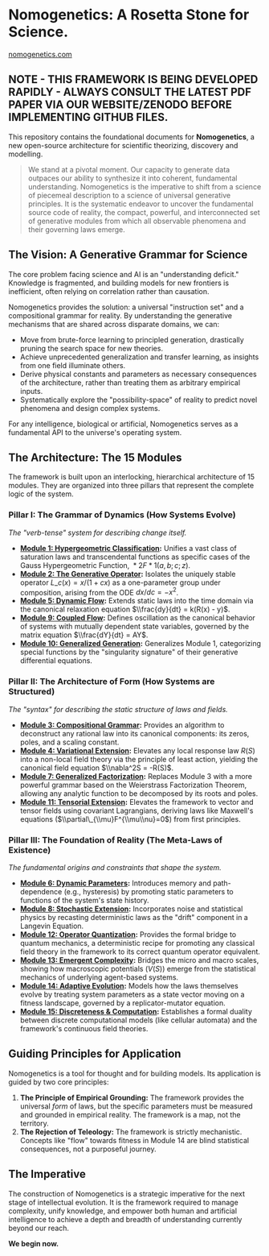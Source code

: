 # Nomogenetics: A Rosetta Stone for Science.
[nomogenetics.com](https://nomogenetics.com/)

## NOTE - THIS FRAMEWORK IS BEING DEVELOPED RAPIDLY - ALWAYS CONSULT THE LATEST PDF PAPER VIA OUR WEBSITE/ZENODO BEFORE IMPLEMENTING GITHUB FILES.

This repository contains the foundational documents for **Nomogenetics**, a new open-source architecture for scientific theorizing, discovery and modelling.

> We stand at a pivotal moment. Our capacity to generate data outpaces our ability to synthesize it into coherent, fundamental understanding. Nomogenetics is the imperative to shift from a science of piecemeal description to a science of universal generative principles. It is the systematic endeavor to uncover the fundamental source code of reality, the compact, powerful, and interconnected set of generative modules from which all observable phenomena and their governing laws emerge.

## The Vision: A Generative Grammar for Science

The core problem facing science and AI is an "understanding deficit." Knowledge is fragmented, and building models for new frontiers is inefficient, often relying on correlation rather than causation.

Nomogenetics provides the solution: a universal "instruction set" and a compositional grammar for reality. By understanding the generative mechanisms that are shared across disparate domains, we can:

  * Move from brute-force learning to principled generation, drastically pruning the search space for new theories.
  * Achieve unprecedented generalization and transfer learning, as insights from one field illuminate others.
  * Derive physical constants and parameters as necessary consequences of the architecture, rather than treating them as arbitrary empirical inputs.
  * Systematically explore the "possibility-space" of reality to predict novel phenomena and design complex systems.

For any intelligence, biological or artificial, Nomogenetics serves as a fundamental API to the universe's operating system.

## The Architecture: The 15 Modules

The framework is built upon an interlocking, hierarchical architecture of 15 modules. They are organized into three pillars that represent the complete logic of the system.

### Pillar I: The Grammar of Dynamics (How Systems Evolve)

*The "verb-tense" system for describing change itself.*

  * **[Module 1: Hypergeometric Classification](https://github.com/jrd100110/nomogenetics/blob/main/mod1.txt):** Unifies a vast class of saturation laws and transcendental functions as specific cases of the Gauss Hypergeometric Function, ${}*{2}F*{1}(a,b;c;z)$.
  * **[Module 2: The Generative Operator](https://github.com/jrd100110/nomogenetics/blob/main/mod2.txt):** Isolates the uniquely stable operator $L\_c(x) = x/(1+cx)$ as a one-parameter group under composition, arising from the ODE $dx/dc = -x^2$.
  * **[Module 5: Dynamic Flow](https://github.com/jrd100110/nomogenetics/blob/main/mod5.txt):** Extends static laws into the time domain via the canonical relaxation equation $\\frac{dy}{dt} = k(R(x) - y)$.
  * **[Module 9: Coupled Flow](https://github.com/jrd100110/nomogenetics/blob/main/mod9.txt):** Defines oscillation as the canonical behavior of systems with mutually dependent state variables, governed by the matrix equation $\\frac{dY}{dt} = AY$.
  * **[Module 10: Generalized Generation](https://github.com/jrd100110/nomogenetics/blob/main/mod10.txt):** Generalizes Module 1, categorizing special functions by the "singularity signature" of their generative differential equations.

### Pillar II: The Architecture of Form (How Systems are Structured)

*The "syntax" for describing the static structure of laws and fields.*

  * **[Module 3: Compositional Grammar](https://github.com/jrd100110/nomogenetics/blob/main/mod3.txt):** Provides an algorithm to deconstruct any rational law into its canonical components: its zeros, poles, and a scaling constant.
  * **[Module 4: Variational Extension](https://github.com/jrd100110/nomogenetics/blob/main/mod4.txt):** Elevates any local response law $R(S)$ into a non-local field theory via the principle of least action, yielding the canonical field equation $\\nabla^2S = -R(S)$.
  * **[Module 7: Generalized Factorization](https://github.com/jrd100110/nomogenetics/blob/main/mod7.txt):** Replaces Module 3 with a more powerful grammar based on the Weierstrass Factorization Theorem, allowing any analytic function to be decomposed by its roots and poles.
  * **[Module 11: Tensorial Extension](https://github.com/jrd100110/nomogenetics/blob/main/mod11.txt):** Elevates the framework to vector and tensor fields using covariant Lagrangians, deriving laws like Maxwell's equations ($\\partial\_{\\mu}F^{\\mu\\nu}=0$) from first principles.

### Pillar III: The Foundation of Reality (The Meta-Laws of Existence)

*The fundamental origins and constraints that shape the system.*

  * **[Module 6: Dynamic Parameters](https://github.com/jrd100110/nomogenetics/blob/main/mod6.txt):** Introduces memory and path-dependence (e.g., hysteresis) by promoting static parameters to functions of the system's state history.
  * **[Module 8: Stochastic Extension](https://github.com/jrd100110/nomogenetics/blob/main/mod8.txt):** Incorporates noise and statistical physics by recasting deterministic laws as the "drift" component in a Langevin Equation.
  * **[Module 12: Operator Quantization](https://github.com/jrd100110/nomogenetics/blob/main/mod12.txt):** Provides the formal bridge to quantum mechanics, a deterministic recipe for promoting any classical field theory in the framework to its correct quantum operator equivalent.
  * **[Module 13: Emergent Complexity](https://github.com/jrd100110/nomogenetics/blob/main/mod13.txt):** Bridges the micro and macro scales, showing how macroscopic potentials ($V(S)$) emerge from the statistical mechanics of underlying agent-based systems.
  * **[Module 14: Adaptive Evolution](https://github.com/jrd100110/nomogenetics/blob/main/mod14.txt):** Models how the laws themselves evolve by treating system parameters as a state vector moving on a fitness landscape, governed by a replicator-mutator equation.
  * **[Module 15: Discreteness & Computation](https://github.com/jrd100110/nomogenetics/blob/main/mod15.txt):** Establishes a formal duality between discrete computational models (like cellular automata) and the framework's continuous field theories.

## Guiding Principles for Application

Nomogenetics is a tool for thought and for building models. Its application is guided by two core principles:

1.  **The Principle of Empirical Grounding:** The framework provides the universal *form* of laws, but the specific parameters must be measured and grounded in empirical reality. The framework is a map, not the territory.
2.  **The Rejection of Teleology:** The framework is strictly mechanistic. Concepts like "flow" towards fitness in Module 14 are blind statistical consequences, not a purposeful journey.

## The Imperative

The construction of Nomogenetics is a strategic imperative for the next stage of intellectual evolution. It is the framework required to manage complexity, unify knowledge, and empower both human and artificial intelligence to achieve a depth and breadth of understanding currently beyond our reach.

**We begin now.**
